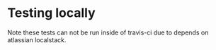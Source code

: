 # Testing locally

Note these tests can not be run inside of travis-ci due to depends on atlassian localstack.
